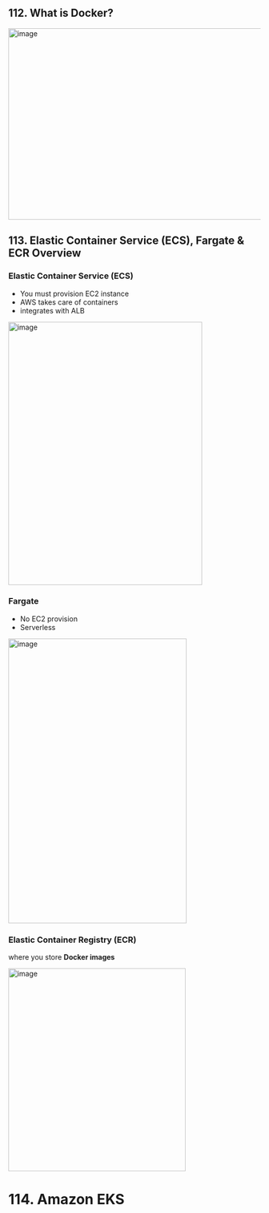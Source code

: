 ## 112. What is Docker?

<img width="573" height="382" alt="image" src="https://github.com/user-attachments/assets/1a5fd3f1-0811-4960-a603-d2188128f193" />

## 113. Elastic Container Service (ECS), Fargate & ECR Overview

### Elastic Container Service (ECS)

* You must provision EC2 instance
* AWS takes care of containers
* integrates with ALB

<img width="387" height="525" alt="image" src="https://github.com/user-attachments/assets/2ef65adb-6e53-409f-b701-fc6475899b7c" />

### Fargate

* No EC2 provision
* Serverless

<img width="356" height="568" alt="image" src="https://github.com/user-attachments/assets/37620edd-5389-4c6b-b3dc-0efa071e1713" />

### Elastic Container Registry (ECR)

where you store **Docker images**

<img width="354" height="405" alt="image" src="https://github.com/user-attachments/assets/7eee7220-c6fe-4541-be1a-c7a93e4a4bee" />

# 114. Amazon EKS


























































































